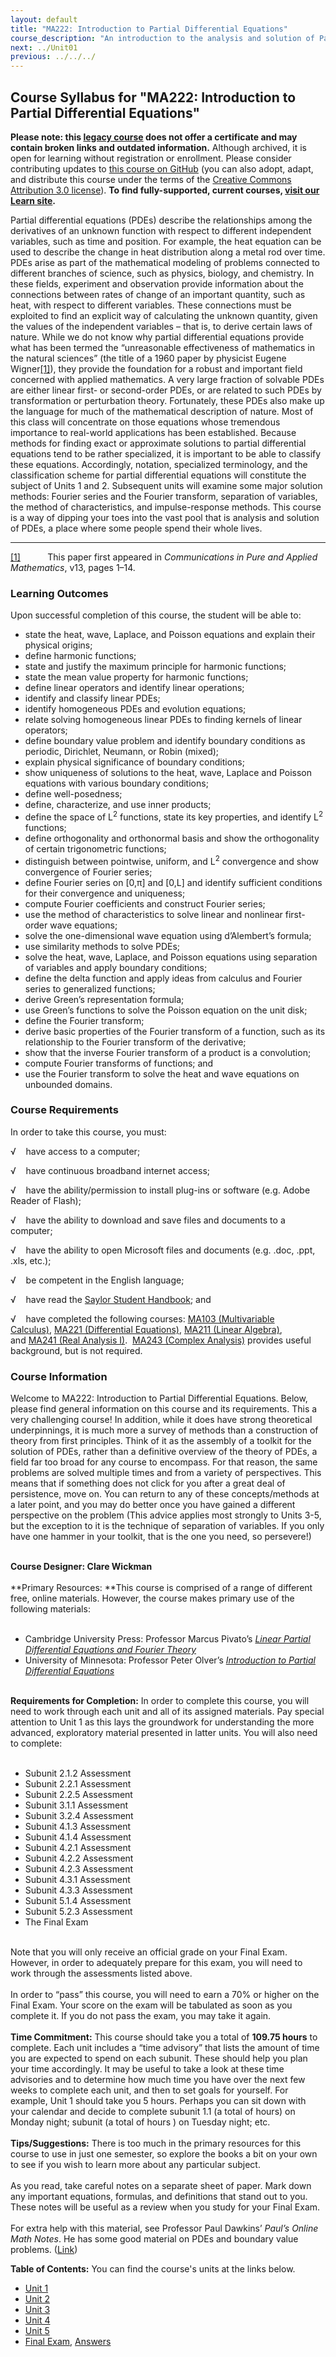 ```yaml
---
layout: default
title: "MA222: Introduction to Partial Differential Equations"
course_description: "An introduction to the analysis and solution of Partial Differential Equations, which describe the relationships among the derivatives of an unknown function with respect to different independent variables, such as time and position."
next: ../Unit01
previous: ../../../
---
```

Course Syllabus for "MA222: Introduction to Partial Differential Equations"
---------------------------------------------------------------------------

**Please note: this [legacy course](https://sayloracademy.zendesk.com/hc/en-us/articles/206089967) does not offer a certificate and may contain 
broken links and outdated information.** Although archived, it is open 
for learning without registration or enrollment. Please consider contributing 
updates to [this course on GitHub](https://github.com/saylordotorg/course_ma222) 
(you can also adopt, adapt, and distribute this course under the terms of 
the [Creative Commons Attribution 3.0 license](http://creativecommons.org/licenses/by/3.0/)). **To find fully-supported, current courses, [visit our 
Learn site](https://learn.saylor.org).**

Partial differential equations (PDEs) describe the relationships among
the derivatives of an unknown function with respect to different
independent variables, such as time and position. For example, the heat
equation can be used to describe the change in heat distribution along a
metal rod over time. PDEs arise as part of the mathematical modeling of
problems connected to different branches of science, such as physics,
biology, and chemistry. In these fields, experiment and observation
provide information about the connections between rates of change of an
important quantity, such as heat, with respect to different variables.
These connections must be exploited to find an explicit way of
calculating the unknown quantity, given the values of the independent
variables – that is, to derive certain laws of nature. While we do not
know why partial differential equations provide what has been termed the
“unreasonable effectiveness of mathematics in the natural sciences” (the
title of a 1960 paper by physicist Eugene Wigner[[1]](#_ftn1)), they
provide the foundation for a robust and important field concerned with
applied mathematics. A very large fraction of solvable PDEs are either
linear first- or second-order PDEs, or are related to such PDEs by
transformation or perturbation theory. Fortunately, these PDEs also make
up the language for much of the mathematical description of nature. Most
of this class will concentrate on those equations whose tremendous
importance to real-world applications has been established. Because
methods for finding exact or approximate solutions to partial
differential equations tend to be rather specialized, it is important to
be able to classify these equations. Accordingly, notation, specialized
terminology, and the classification scheme for partial differential
equations will constitute the subject of Units 1 and 2. Subsequent units
will examine some major solution methods: Fourier series and the Fourier
transform, separation of variables, the method of characteristics, and
impulse-response methods. This course is a way of dipping your toes into
the vast pool that is analysis and solution of PDEs, a place where some
people spend their whole lives.
  

------------------------------------------------------------------------

[[1]](#_ftnref1)           This paper first appeared in *Communications
in Pure and Applied Mathematics*, v13, pages 1–14.

### Learning Outcomes

Upon successful completion of this course, the student will be able
to:  

-   state the heat, wave, Laplace, and Poisson equations and explain
    their physical origins;
-   define harmonic functions;
-   state and justify the maximum principle for harmonic functions;
-   state the mean value property for harmonic functions;
-   define linear operators and identify linear operations;
-   identify and classify linear PDEs;
-   identify homogeneous PDEs and evolution equations;
-   relate solving homogeneous linear PDEs to finding kernels of linear
    operators;
-   define boundary value problem and identify boundary conditions as
    periodic, Dirichlet, Neumann, or Robin (mixed);
-   explain physical significance of boundary conditions;
-   show uniqueness of solutions to the heat, wave, Laplace and Poisson
    equations with various boundary conditions;
-   define well-posedness;
-   define, characterize, and use inner products;
-   define the space of L<sup>2</sup> functions, state its key
    properties, and identify L<sup>2</sup> functions;
-   define orthogonality and orthonormal basis and show the
    orthogonality of certain trigonometric functions;
-   distinguish between pointwise, uniform, and L<sup>2</sup>
    convergence and show convergence of Fourier series;
-   define Fourier series on [0,π] and [0,L] and identify sufficient
    conditions for their convergence and uniqueness;
-   compute Fourier coefficients and construct Fourier series;
-   use the method of characteristics to solve linear and nonlinear
    first-order wave equations;
-   solve the one-dimensional wave equation using d’Alembert’s formula;
-   use similarity methods to solve PDEs;
-   solve the heat, wave, Laplace, and Poisson equations using
    separation of variables and apply boundary conditions;
-   define the delta function and apply ideas from calculus and Fourier
    series to generalized functions;
-   derive Green’s representation formula;
-   use Green’s functions to solve the Poisson equation on the unit
    disk;
-   define the Fourier transform;
-   derive basic properties of the Fourier transform of a function, such
    as its relationship to the Fourier transform of the derivative;
-   show that the inverse Fourier transform of a product is a
    convolution;
-   compute Fourier transforms of functions; and
-   use the Fourier transform to solve the heat and wave equations on
    unbounded domains.

### Course Requirements

In order to take this course, you must:  
  
 √    have access to a computer;  
  
 √    have continuous broadband internet access;  
  
 √    have the ability/permission to install plug-ins or software (e.g.
Adobe Reader of Flash);  
  
 √    have the ability to download and save files and documents to a
computer;  
  
 √    have the ability to open Microsoft files and documents (e.g. .doc,
.ppt, .xls, etc.);  
  
 √    be competent in the English language;  
  
 √    have read the [Saylor Student
Handbook](http://www.saylor.org/site/wp-content/uploads/2012/05/Saylor-StudentHandbook.pdf);
and  
  
 √    have completed the following courses: [MA103 (Multivariable
Calculus)](http://www.saylor.org/courses/ma103/), [MA221 (Differential
Equations)](http://www.saylor.org/courses/ma221/), [MA211 (Linear
Algebra)](http://www.saylor.org/courses/ma211/), and [MA241 (Real
Analysis I)](http://www.saylor.org/courses/ma241/).  [MA243 (Complex
Analysis)](http://www.saylor.org/courses/ma243/) provides useful
background, but is not required.

### Course Information

Welcome to MA222: Introduction to Partial Differential Equations. Below,
please find general information on this course and its requirements.
This a very challenging course! In addition, while it does have strong
theoretical underpinnings, it is much more a survey of methods than a
construction of theory from first principles. Think of it as the
assembly of a toolkit for the solution of PDEs, rather than a definitive
overview of the theory of PDEs, a field far too broad for any course to
encompass. For that reason, the same problems are solved multiple times
and from a variety of perspectives. This means that if something does
not click for you after a great deal of persistence, move on. You can
return to any of these concepts/methods at a later point, and you may do
better once you have gained a different perspective on the problem (This
advice applies most strongly to Units 3-5, but the exception to it is
the technique of separation of variables. If you only have one hammer in
your toolkit, that is the one you need, so persevere!)­­

  
    
 **Course Designer: Clare Wickman**  
    
 **Primary Resources: **This course is comprised of a range of different
free, online materials. However, the course makes primary use of the
following materials:  
  

-   Cambridge University Press: Professor Marcus Pivato’s *[Linear
    Partial Differential Equations and Fourier
    Theory](http://www.saylor.org/content/general/Cambridge_PDE.pdf)*
-   University of Minnesota: Professor Peter Olver’s *[Introduction to
    Partial Differential
    Equations](http://www.math.umn.edu/~olver/pdn.html)*

   
 **Requirements for Completion:** In order to complete this course, you
will need to work through each unit and all of its assigned materials.
Pay special attention to Unit 1 as this lays the groundwork for
understanding the more advanced, exploratory material presented in
latter units. You will also need to complete:  
  

-   Subunit 2.1.2 Assessment
-   Subunit 2.2.1 Assessment
-   Subunit 2.2.5 Assessment
-   Subunit 3.1.1 Assessment
-   Subunit 3.2.4 Assessment
-   Subunit 4.1.3 Assessment
-   Subunit 4.1.4 Assessment
-   Subunit 4.2.1 Assessment
-   Subunit 4.2.2 Assessment
-   Subunit 4.2.3 Assessment
-   Subunit 4.3.1 Assessment
-   Subunit 4.3.3 Assessment
-   Subunit 5.1.4 Assessment
-   Subunit 5.2.3 Assessment
-   The Final Exam

   
 Note that you will only receive an official grade on your Final Exam.
However, in order to adequately prepare for this exam, you will need to
work through the assessments listed above.  
    
 In order to “pass” this course, you will need to earn a 70% or higher
on the Final Exam. Your score on the exam will be tabulated as soon as
you complete it. If you do not pass the exam, you may take it again.  
    
 **Time Commitment:** This course should take you a total of **109.75
hours** to complete. Each unit includes a “time advisory” that lists the
amount of time you are expected to spend on each subunit. These should
help you plan your time accordingly. It may be useful to take a look at
these time advisories and to determine how much time you have over the
next few weeks to complete each unit, and then to set goals for
yourself. For example, Unit 1 should take you 5 hours. Perhaps you can
sit down with your calendar and decide to complete subunit 1.1 (a total
of hours) on Monday night; subunit (a total of hours ) on Tuesday night;
etc.  
    
 **Tips/Suggestions:** There is too much in the primary resources for
this course to use in just one semester, so explore the books a bit on
your own to see if you wish to learn more about any particular
subject.  
    
 As you read, take careful notes on a separate sheet of paper. Mark down
any important equations, formulas, and definitions that stand out to
you. These notes will be useful as a review when you study for your
Final Exam.  
    
 For extra help with this material, see Professor Paul Dawkins’ *Paul’s
Online Math Notes*. He has some good material on PDEs and boundary value
problems.
([Link](http://tutorial.math.lamar.edu/Classes/DE/IntroPDE.aspx))

**Table of Contents:** You can find the course's units at the links below.

- [Unit 1](https://legacy.saylor.org/ma222/Unit01/)
- [Unit 2](https://legacy.saylor.org/ma222/Unit02/)
- [Unit 3](https://legacy.saylor.org/ma222/Unit03/)
- [Unit 4](https://legacy.saylor.org/ma222/Unit04/)
- [Unit 5](https://legacy.saylor.org/ma222/Unit05/)
- [Final Exam](http://saylordotorg.github.io/LegacyExams/MA/MA222/MA222-FinalExam.html), [Answers](http://saylordotorg.github.io/LegacyExams/MA/MA222/MA222-FinalExam-Answers.html)
